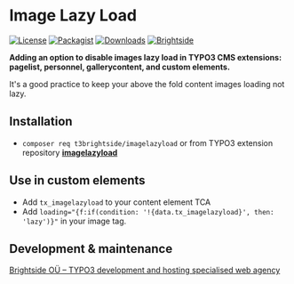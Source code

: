 # Image Lazy Load
[![License](https://poser.pugx.org/t3brightside/imagelazyload/license)](LICENSE.txt)
[![Packagist](https://img.shields.io/packagist/v/t3brightside/imagelazyload.svg?style=flat)](https://packagist.org/packages/t3brightside/imagelazyload)
[![Downloads](https://poser.pugx.org/t3brightside/imagelazyload/downloads)](https://packagist.org/packages/t3brightside/imagelazyload)
[![Brightside](https://img.shields.io/badge/by-t3brightside.com-orange.svg?style=flat)](https://t3brightside.com)

**Adding an option to disable images lazy load in TYPO3 CMS extensions: pagelist, personnel, gallerycontent, and custom elements.**

It's a good practice to keep your above the fold content images loading not lazy.

## Installation
- `composer req t3brightside/imagelazyload` or from TYPO3 extension repository **[imagelazyload](https://extensions.typo3.org/extension/imagelazyload/)**

## Use in custom elements
- Add `tx_imagelazyload` to your content element TCA
- Add `loading="{f:if(condition: '!{data.tx_imagelazyload}', then: 'lazy')}"` in your image tag.

## Development & maintenance
[Brightside OÜ – TYPO3 development and hosting specialised web agency](https://t3brightside.com/)
